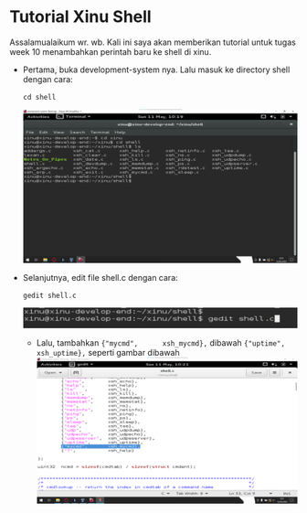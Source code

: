 # Tutorial Xinu Shell

Assalamualaikum wr. wb. Kali ini saya akan memberikan tutorial untuk tugas week 10 menambahkan perintah baru ke shell di xinu.

- Pertama, buka development-system nya. Lalu masuk ke directory shell dengan cara:
  ```console
  cd shell
  ```
  ![Masuk ke directory shell](images/masuk-ke-folder-shell.png)

- Selanjutnya, edit file shell.c dengan cara:
  ```console
  gedit shell.c
  ```
  ![Edit file shell.c](images/edit-file-shell,c.png)

  - Lalu, tambahkan `{"mycmd",      xsh_mycmd},` dibawah `{"uptime",      xsh_uptime},` seperti gambar dibawah
  ![tambahkan xsh_mycmd dibawah xsh_uptime](images/add-mycmd.png)
